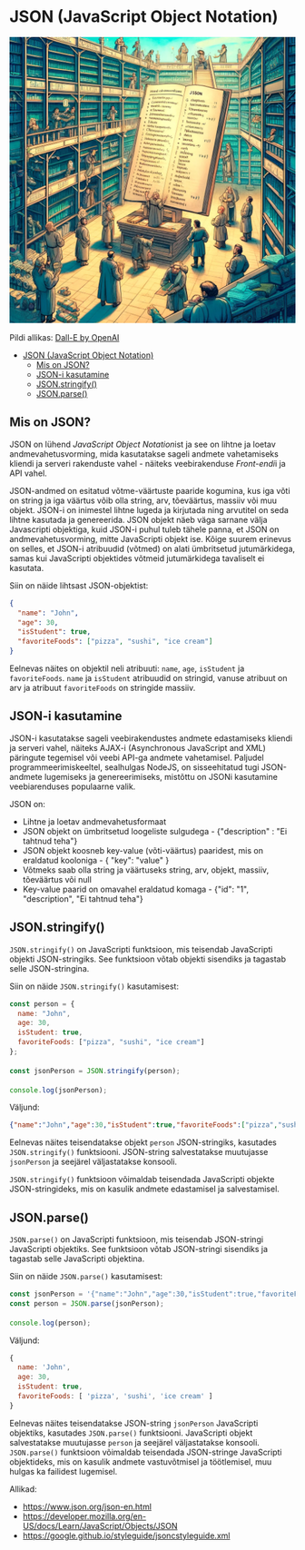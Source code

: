 # JSON (JavaScript Object Notation)

![JSON](JSON.webp)

Pildi allikas: [Dall-E by OpenAI](https://openai.com/)

- [JSON (JavaScript Object Notation)](#json-javascript-object-notation)
  - [Mis on JSON?](#mis-on-json)
  - [JSON-i kasutamine](#json-i-kasutamine)
  - [JSON.stringify()](#jsonstringify)
  - [JSON.parse()](#jsonparse)

## Mis on JSON?

JSON on lühend *JavaScript Object Notation*ist ja see on lihtne ja loetav andmevahetusvorming, mida kasutatakse sageli andmete vahetamiseks kliendi ja serveri rakenduste vahel - näiteks veebirakenduse *Front-endi*i ja API vahel.

JSON-andmed on esitatud võtme-väärtuste paaride kogumina, kus iga võti on string ja iga väärtus võib olla string, arv, tõeväärtus, massiiv või muu objekt. JSON-i on inimestel lihtne lugeda ja kirjutada ning arvutitel on seda lihtne kasutada ja genereerida. JSON objekt näeb väga sarnane välja Javascripti objektiga, kuid JSON-i puhul tuleb tähele panna, et JSON on andmevahetusvorming, mitte JavaScripti objekt ise. Kõige suurem erinevus on selles, et JSON-i atribuudid (võtmed) on alati ümbritsetud jutumärkidega, samas kui JavaScripti objektides võtmeid jutumärkidega tavaliselt ei kasutata.

Siin on näide lihtsast JSON-objektist:

```json
{
  "name": "John",
  "age": 30,
  "isStudent": true,
  "favoriteFoods": ["pizza", "sushi", "ice cream"]
}
```

Eelnevas näites on objektil neli atribuuti: `name`, `age`, `isStudent` ja `favoriteFoods`. `name` ja `isStudent` atribuudid on stringid, vanuse atribuut on arv ja atribuut `favoriteFoods` on stringide massiiv.

## JSON-i kasutamine

JSON-i kasutatakse sageli veebirakendustes andmete edastamiseks kliendi ja serveri vahel, näiteks AJAX-i (Asynchronous JavaScript and XML) päringute tegemisel või veebi API-ga andmete vahetamisel. Paljudel programmeerimiskeeltel, sealhulgas NodeJS, on sisseehitatud tugi JSON-andmete lugemiseks ja genereerimiseks, mistõttu on JSONi kasutamine veebiarenduses populaarne valik.

JSON on:

- Lihtne ja loetav andmevahetusformaat
- JSON objekt on ümbritsetud loogeliste sulgudega - {"description" : "Ei tahtnud teha"}
- JSON objekt koosneb key-value (võti-väärtus) paaridest, mis on eraldatud kooloniga - { "key": "value" }
- Võtmeks saab olla string ja väärtuseks string, arv, objekt, massiiv, tõeväärtus või null
- Key-value paarid on omavahel eraldatud komaga - {"id": "1", "description", "Ei tahtnud teha"}

## JSON.stringify()

`JSON.stringify()` on JavaScripti funktsioon, mis teisendab JavaScripti objekti JSON-stringiks. See funktsioon võtab objekti sisendiks ja tagastab selle JSON-stringina.

Siin on näide `JSON.stringify()` kasutamisest:

```javascript
const person = {
  name: "John",
  age: 30,
  isStudent: true,
  favoriteFoods: ["pizza", "sushi", "ice cream"]
};

const jsonPerson = JSON.stringify(person);

console.log(jsonPerson);
```

Väljund:

```json
{"name":"John","age":30,"isStudent":true,"favoriteFoods":["pizza","sushi","ice cream"]}
```

Eelnevas näites teisendatakse objekt `person` JSON-stringiks, kasutades `JSON.stringify()` funktsiooni. JSON-string salvestatakse muutujasse `jsonPerson` ja seejärel väljastatakse konsooli.

`JSON.stringify()` funktsioon võimaldab teisendada JavaScripti objekte JSON-stringideks, mis on kasulik andmete edastamisel ja salvestamisel.

## JSON.parse()

`JSON.parse()` on JavaScripti funktsioon, mis teisendab JSON-stringi JavaScripti objektiks. See funktsioon võtab JSON-stringi sisendiks ja tagastab selle JavaScripti objektina.

Siin on näide `JSON.parse()` kasutamisest:

```javascript
const jsonPerson = '{"name":"John","age":30,"isStudent":true,"favoriteFoods":["pizza","sushi","ice cream"]}';
const person = JSON.parse(jsonPerson);

console.log(person);
```

Väljund:

```javascript
{
  name: 'John',
  age: 30,
  isStudent: true,
  favoriteFoods: [ 'pizza', 'sushi', 'ice cream' ]
}
```

Eelnevas näites teisendatakse JSON-string `jsonPerson` JavaScripti objektiks, kasutades `JSON.parse()` funktsiooni. JavaScripti objekt salvestatakse muutujasse `person` ja seejärel väljastatakse konsooli. `JSON.parse()` funktsioon võimaldab teisendada JSON-stringe JavaScripti objektideks, mis on kasulik andmete vastuvõtmisel ja töötlemisel, muu hulgas ka failidest lugemisel.

Allikad:

- <https://www.json.org/json-en.html>
- <https://developer.mozilla.org/en-US/docs/Learn/JavaScript/Objects/JSON>
- <https://google.github.io/styleguide/jsoncstyleguide.xml>
